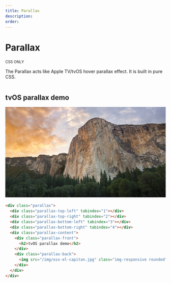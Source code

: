 ```yaml
---
title: Parallax
description: 
order: 
---
```


# Parallax

<small class="label label-secondary">CSS ONLY</small>

The Parallax acts like Apple TV/tvOS hover parallax effect. It is built in pure CSS.

 
<div class="vp-raw docs-demo columns">
  <div class="column col-sm-12 col-8 col-mx-auto">
    <div class="parallax">
      <div class="parallax-top-left" tabindex="1"></div>
      <div class="parallax-top-right" tabindex="2"></div>
      <div class="parallax-bottom-left" tabindex="3"></div>
      <div class="parallax-bottom-right" tabindex="4"></div>
      <div class="parallax-content">
        <div class="parallax-front">
          <h2>tvOS parallax demo</h2>
        </div>
        <div class="parallax-back"><img class="img-responsive rounded" src="/img/osx-yosemite-2.jpg" alt="macOS Yosemite Wallpaper"></div>
      </div>
    </div>
  </div>
</div>

```html
<div class="parallax">
  <div class="parallax-top-left" tabindex="1"></div>
  <div class="parallax-top-right" tabindex="2"></div>
  <div class="parallax-bottom-left" tabindex="3"></div>
  <div class="parallax-bottom-right" tabindex="4"></div>
  <div class="parallax-content">
    <div class="parallax-front">
      <h2>tvOS parallax demo</h2>
    </div>
    <div class="parallax-back">
      <img src="/img/osx-el-capitan.jpg" class="img-responsive rounded" ...>
    </div>
  </div>
</div>
```
